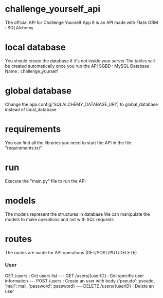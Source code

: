 # challenge_yourself_api
The official API for Challenge Yourself App
It is an API made with Flask
ORM : SQLAlchemy

# local database
You should create the database if it's not inside your server
The tables will be created automatically once you run the API
SGBD : MySQL
Database Name : challenge_yourself

# global database
Change the app.config['SQLALCHEMY_DATABASE_URI'] to global_database instead of local_database

# requirements
You can find all the libraries you need to start the API in the file "requirements.txt"

# run
Execute the "main.py" file to run the API

# models
The models represent the structures in database
We can manipulate the models to make operations and not with SQL requests

# routes
The routes are made for API operations (GET/POST/PUT/DELETE)

### User
GET /users : Get users list ---
GET /users/{userID} : Get specific user information ---
POST /users : Create an user with body {'pseudo': pseudo, 'mail': mail, 'password': password} ---
DELETE /users/{userID} : Delete an user
